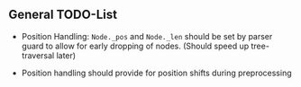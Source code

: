 General TODO-List
-----------------

- Position Handling: `Node._pos` and `Node._len` should be set by 
  parser guard to allow for early dropping of nodes. (Should speed
  up tree-traversal later)
 
- Position handling should provide for position shifts during preprocessing
